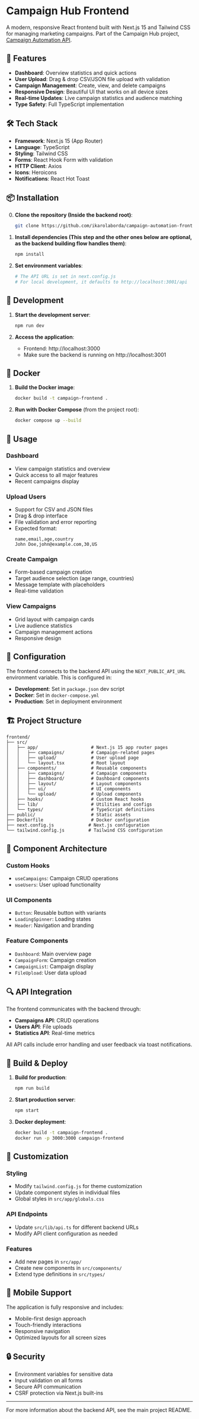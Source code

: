 # Campaign Hub Frontend

A modern, responsive React frontend built with Next.js 15 and Tailwind CSS for managing marketing campaigns.
Part of the Campaign Hub project, [Campaign Automation API](https://github.com/ikarolaborda/campaign-automation-api).

## 🚀 Features

- **Dashboard**: Overview statistics and quick actions
- **User Upload**: Drag & drop CSV/JSON file upload with validation
- **Campaign Management**: Create, view, and delete campaigns
- **Responsive Design**: Beautiful UI that works on all device sizes
- **Real-time Updates**: Live campaign statistics and audience matching
- **Type Safety**: Full TypeScript implementation

## 🛠️ Tech Stack

- **Framework**: Next.js 15 (App Router)
- **Language**: TypeScript
- **Styling**: Tailwind CSS
- **Forms**: React Hook Form with validation
- **HTTP Client**: Axios
- **Icons**: Heroicons
- **Notifications**: React Hot Toast

## 📦 Installation

0. **Clone the repository (Inside the backend root)**:
   ```bash
   git clone https://github.com/ikarolaborda/campaign-automation-frontend frontend
   ```

1. **Install dependencies (This step and the other ones below are optional, as the backend building flow handles them)**:
   ```bash
   npm install
   ```

2. **Set environment variables**:
   ```bash
   # The API URL is set in next.config.js
   # For local development, it defaults to http://localhost:3001/api
   ```

## 🔧 Development

1. **Start the development server**:
   ```bash
   npm run dev
   ```

2. **Access the application**:
   - Frontend: http://localhost:3000
   - Make sure the backend is running on http://localhost:3001

## 🐳 Docker

1. **Build the Docker image**:
   ```bash
   docker build -t campaign-frontend .
   ```

2. **Run with Docker Compose** (from the project root):
   ```bash
   docker compose up --build
   ```

## 🎯 Usage

### Dashboard
- View campaign statistics and overview
- Quick access to all major features
- Recent campaigns display

### Upload Users
- Support for CSV and JSON files
- Drag & drop interface
- File validation and error reporting
- Expected format:
  ```csv
  name,email,age,country
  John Doe,john@example.com,30,US
  ```

### Create Campaign
- Form-based campaign creation
- Target audience selection (age range, countries)
- Message template with placeholders
- Real-time validation

### View Campaigns
- Grid layout with campaign cards
- Live audience statistics
- Campaign management actions
- Responsive design

## 🔧 Configuration

The frontend connects to the backend API using the `NEXT_PUBLIC_API_URL` environment variable. This is configured in:

- **Development**: Set in `package.json` dev script
- **Docker**: Set in `docker-compose.yml`
- **Production**: Set in deployment environment

## 🏗️ Project Structure

```
frontend/
├── src/
│   ├── app/                    # Next.js 15 app router pages
│   │   ├── campaigns/          # Campaign-related pages
│   │   ├── upload/             # User upload page
│   │   └── layout.tsx          # Root layout
│   ├── components/             # Reusable components
│   │   ├── campaigns/          # Campaign components
│   │   ├── dashboard/          # Dashboard components
│   │   ├── layout/             # Layout components
│   │   ├── ui/                 # UI components
│   │   └── upload/             # Upload components
│   ├── hooks/                  # Custom React hooks
│   ├── lib/                    # Utilities and configs
│   └── types/                  # TypeScript definitions
├── public/                     # Static assets
├── Dockerfile                  # Docker configuration
├── next.config.js             # Next.js configuration
└── tailwind.config.js         # Tailwind CSS configuration
```

## 🎨 Component Architecture

### Custom Hooks
- `useCampaigns`: Campaign CRUD operations
- `useUsers`: User upload functionality

### UI Components
- `Button`: Reusable button with variants
- `LoadingSpinner`: Loading states
- `Header`: Navigation and branding

### Feature Components
- `Dashboard`: Main overview page
- `CampaignForm`: Campaign creation
- `CampaignList`: Campaign display
- `FileUpload`: User data upload

## 🔍 API Integration

The frontend communicates with the backend through:

- **Campaigns API**: CRUD operations
- **Users API**: File uploads
- **Statistics API**: Real-time metrics

All API calls include error handling and user feedback via toast notifications.

## 🚀 Build & Deploy

1. **Build for production**:
   ```bash
   npm run build
   ```

2. **Start production server**:
   ```bash
   npm start
   ```

3. **Docker deployment**:
   ```bash
   docker build -t campaign-frontend .
   docker run -p 3000:3000 campaign-frontend
   ```

## 🔧 Customization

### Styling
- Modify `tailwind.config.js` for theme customization
- Update component styles in individual files
- Global styles in `src/app/globals.css`

### API Endpoints
- Update `src/lib/api.ts` for different backend URLs
- Modify API client configuration as needed

### Features
- Add new pages in `src/app/`
- Create new components in `src/components/`
- Extend type definitions in `src/types/`

## 📱 Mobile Support

The application is fully responsive and includes:
- Mobile-first design approach
- Touch-friendly interactions
- Responsive navigation
- Optimized layouts for all screen sizes

## 🔒 Security

- Environment variables for sensitive data
- Input validation on all forms
- Secure API communication
- CSRF protection via Next.js built-ins

---

For more information about the backend API, see the main project README.

